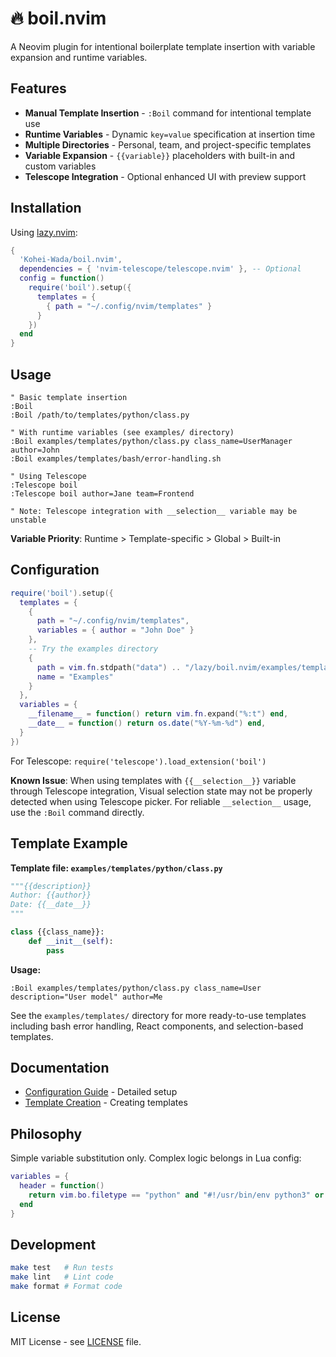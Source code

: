 # 🔥 boil.nvim

A Neovim plugin for intentional boilerplate template insertion with variable expansion and runtime variables.

## Features

- **Manual Template Insertion** - `:Boil` command for intentional template use
- **Runtime Variables** - Dynamic `key=value` specification at insertion time
- **Multiple Directories** - Personal, team, and project-specific templates
- **Variable Expansion** - `{{variable}}` placeholders with built-in and custom variables
- **Telescope Integration** - Optional enhanced UI with preview support

## Installation

Using [lazy.nvim](https://github.com/folke/lazy.nvim):

```lua
{
  'Kohei-Wada/boil.nvim',
  dependencies = { 'nvim-telescope/telescope.nvim' }, -- Optional
  config = function()
    require('boil').setup({
      templates = {
        { path = "~/.config/nvim/templates" }
      }
    })
  end
}
```

## Usage

```vim
" Basic template insertion
:Boil
:Boil /path/to/templates/python/class.py

" With runtime variables (see examples/ directory)
:Boil examples/templates/python/class.py class_name=UserManager author=John
:Boil examples/templates/bash/error-handling.sh

" Using Telescope
:Telescope boil
:Telescope boil author=Jane team=Frontend

" Note: Telescope integration with __selection__ variable may be unstable
```

**Variable Priority**: Runtime > Template-specific > Global > Built-in

## Configuration

```lua
require('boil').setup({
  templates = {
    {
      path = "~/.config/nvim/templates",
      variables = { author = "John Doe" }
    },
    -- Try the examples directory
    {
      path = vim.fn.stdpath("data") .. "/lazy/boil.nvim/examples/templates",
      name = "Examples"
    }
  },
  variables = {
    __filename__ = function() return vim.fn.expand("%:t") end,
    __date__ = function() return os.date("%Y-%m-%d") end,
  }
})
```

For Telescope: `require('telescope').load_extension('boil')`

**Known Issue**: When using templates with `{{__selection__}}` variable through Telescope integration, Visual selection state may not be properly detected when using Telescope picker. For reliable `__selection__` usage, use the `:Boil` command directly.

## Template Example

**Template file: `examples/templates/python/class.py`**
```python
"""{{description}}
Author: {{author}}
Date: {{__date__}}
"""

class {{class_name}}:
    def __init__(self):
        pass
```

**Usage:**
```vim
:Boil examples/templates/python/class.py class_name=User description="User model" author=Me
```

See the `examples/templates/` directory for more ready-to-use templates including bash error handling, React components, and selection-based templates.

## Documentation

- [Configuration Guide](docs/CONFIGURATION.md) - Detailed setup
- [Template Creation](docs/TEMPLATES.md) - Creating templates

## Philosophy

Simple variable substitution only. Complex logic belongs in Lua config:

```lua
variables = {
  header = function()
    return vim.bo.filetype == "python" and "#!/usr/bin/env python3" or ""
  end
}
```

## Development

```bash
make test   # Run tests
make lint   # Lint code
make format # Format code
```

## License

MIT License - see [LICENSE](LICENSE) file.

